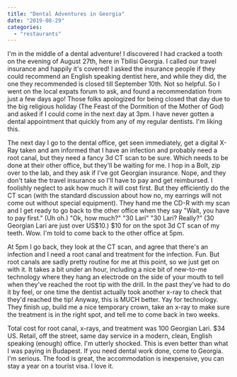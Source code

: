```yaml
---
title: "Dental Adventures in Georgia"
date: "2019-08-29"
categories: 
  - "restaurants"
---
```


I'm in the middle of a dental adventure! I discovered I had cracked a tooth on the evening of August 27th, here in Tbilisi Georgia. I called our travel insurance and happily it's covered! I asked the insurance people if they could recommend an English speaking dentist here, and while they did, the one they recommended is closed till September 10th. Not so helpful. So I went on the local expats forum to ask, and found a recommendation from just a few days ago! Those folks apologized for being closed that day due to the big religious holiday (The Feast of the Dormition of the Mother of God) and asked if I could come in the next day at 3pm. I have never gotten a dental appointment that quickly from any of my regular dentists. I'm liking this.

The next day I go to the dental office, get seen immediately, get a digital X-Ray taken and am informed that I have an infection and probably need a root canal, but they need a fancy 3d CT scan to be sure. Which needs to be done at their other office, but they'll be waiting for me. I hop in a Bolt, zip over to the lab, and they ask if I've got Georgian insurance. Nope, and they don't take the travel insurance so I'll have to pay and get reimbursed. I foolishly neglect to ask how much it will cost first. But they efficiently do the CT scan (with the standard discussion about how no, my earrings will not come out without special equipment). They hand me the CD-R with my scan and I get ready to go back to the other office when they say "Wait, you have to pay first." (Uh oh.) "Ok, how much?" "30 Lari" "30 Lari? Really?" (30 Georgian Lari are just over US$10.) $10 for on the spot 3d CT scan of my teeth. Wow. I'm told to come back to the other office at 5pm.

At 5pm I go back, they look at the CT scan, and agree that there's an infection and I need a root canal and treatment for the infection. Fun. But root canals are sadly pretty routine for me at this point, so we just get on with it. It takes a bit under an hour, including a nice bit of new-to-me technology where they hang an electrode on the side of your mouth to tell when they've reached the root tip with the drill. In the past they've had to do it by feel, or one time the dentist actually took another x-ray to check that they'd reached the tip! Anyway, this is MUCH better. Yay for technology. They finish up, build me a nice temporary crown, take an x-ray to make sure the treatment is in the right spot, and tell me to come back in two weeks.

Total cost for root canal, x-rays, and treatment was 100 Georgian Lari. $34 US. Retail, off the street, same day service in a modern, clean, English speaking (enough) office. I'm utterly shocked. This is even better than what I was paying in Budapest. If you need dental work done, come to Georgia. I'm serious. The food is great, the accommodation is inexpensive, you can stay a year on a tourist visa. I love it.
